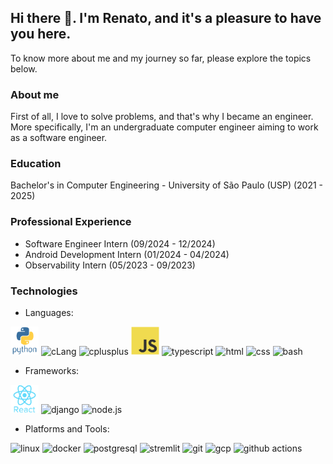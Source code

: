 ## Hi there 👋. I'm Renato, and it's a pleasure to have you here.

To know more about me and my journey so far, please explore the topics below.

### About me

First of all, I love to solve problems, and that's why I became an engineer. More specifically, I'm an undergraduate computer engineer aiming to work as a software engineer.

### Education

Bachelor's in Computer Engineering - University of São Paulo (USP) (2021 - 2025)

### Professional Experience

*  Software Engineer Intern (09/2024 - 12/2024)
*  Android Development Intern (01/2024 -  04/2024)
*  Observability Intern (05/2023 - 09/2023)

### Technologies

* Languages:
<!--
* Python
* JavaScript
* C/C++
* Kotlin
* HTML
* CSS
* SQL
* VHDL
-->

<p align="left">
<img src="https://raw.githubusercontent.com/devicons/devicon/master/icons/python/python-original-wordmark.svg" alt="python" width="45" height="45"/>
<img src="https://cdn.jsdelivr.net/gh/devicons/devicon/icons/c/c-original.svg" alt="cLang" width="45" height="45"/>
<img src="https://cdn.jsdelivr.net/gh/devicons/devicon/icons/cplusplus/cplusplus-original.svg" alt="cplusplus" width="45" height="45"/>
<img src="https://raw.githubusercontent.com/devicons/devicon/master/icons/javascript/javascript-original.svg" alt="javascript" width="45" height="45" />
<img src="https://cdn.jsdelivr.net/gh/devicons/devicon@latest/icons/typescript/typescript-original.svg" alt="typescript" width="45" height="45" />
<img src="https://cdn.jsdelivr.net/gh/devicons/devicon/icons/html5/html5-original.svg" alt="html" width="45" height="45"/>
<img src="https://cdn.jsdelivr.net/gh/devicons/devicon@latest/icons/css3/css3-original.svg" alt="css" width="45" height="45" />
<img src="https://cdn.jsdelivr.net/gh/devicons/devicon/icons/bash/bash-original.svg" alt="bash" width="45" height="45"/>
</p>


* Frameworks:
<!--
* Django
* React
* React Native
-->
<p align="left">
<img src="https://raw.githubusercontent.com/devicons/devicon/master/icons/react/react-original-wordmark.svg" alt="react" width="45" height="45" />
<img src="https://cdn.jsdelivr.net/gh/devicons/devicon@latest/icons/django/django-plain.svg" alt="django" width="45" height="45" />
<img src="https://cdn.jsdelivr.net/gh/devicons/devicon@latest/icons/nodejs/nodejs-original-wordmark.svg" alt="node.js" width="45" height="45" />
</p>

* Platforms and Tools:
<p align="left">
<img src="https://cdn.jsdelivr.net/gh/devicons/devicon/icons/linux/linux-original.svg" alt="linux" width="45" height="45"/>
<img src="https://cdn.jsdelivr.net/gh/devicons/devicon/icons/docker/docker-original.svg" alt="docker" width="45" height="45"/>
<img src="https://cdn.jsdelivr.net/gh/devicons/devicon@latest/icons/postgresql/postgresql-original.svg" alt="postgresql" width="45" height="45" />
<img src="https://cdn.jsdelivr.net/gh/devicons/devicon@latest/icons/streamlit/streamlit-original.svg" alt="stremlit" width="45" height="45" />
<img src="https://cdn.jsdelivr.net/gh/devicons/devicon/icons/git/git-original.svg" alt="git" width="45" height="45"/>
<img src="https://cdn.jsdelivr.net/gh/devicons/devicon@latest/icons/googlecloud/googlecloud-original.svg" alt="gcp" width="45" height="45" />
<img src="https://cdn.jsdelivr.net/gh/devicons/devicon@latest/icons/githubactions/githubactions-original.svg" alt="github actions" width="45" height="45"/>
</p>

<!--
### Stats
[![Top Langs](https://github-readme-stats.vercel.app/api/top-langs/?username=RenatoFleury&layout=donut)](https://github.com/anuraghazra/github-readme-stats)
[![Anurag's GitHub stats](https://github-readme-stats.vercel.app/api?username=RenatoFleury)](https://github.com/RenatoFleury/github-readme-stats)
-->

<!--
**RenatoFleury/RenatoFleury** is a ✨ _special_ ✨ repository because its `README.md` (this file) appears on your GitHub profile.

Here are some ideas to get you started:

- 🔭 I’m currently working on ...
- 🌱 I’m currently learning ...
- 👯 I’m looking to collaborate on ...
- 🤔 I’m looking for help with ...
- 💬 Ask me about ...
- 📫 How to reach me: ...
- 😄 Pronouns: ...
- ⚡ Fun fact: ...
-->
